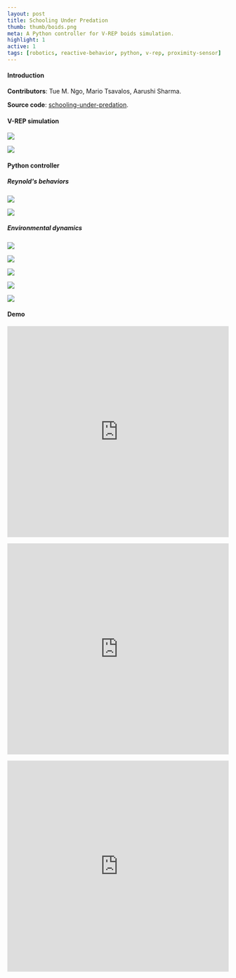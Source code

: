 ```yaml
---
layout: post
title: Schooling Under Predation
thumb: thumb/boids.png
meta: A Python controller for V-REP boids simulation.   
highlight: 1
active: 1
tags: [robotics, reactive-behavior, python, v-rep, proximity-sensor]   
---
```


<h4>Introduction</h4>
<p><strong>Contributors</strong>: Tue M. Ngo, Mario Tsavalos, Aarushi Sharma.</p>
<p><strong>Source code</strong>: <a href="https://github.com/tuengominh/flocking-under-predation">schooling-under-predation</a>.</p>
<p></p>

<h4>V-REP simulation</h4>
<img src="{{site.baseurl}}/assets/img/code/boids/scene-1.png" class="img-fluid w-100"/>
<p></p>
<img src="{{site.baseurl}}/assets/img/code/boids/scene-2.png" class="img-fluid w-100"/>
<p></p>

<h4>Python controller</h4>
<h5>Reynold's behaviors</h5>
<img src="{{site.baseurl}}/assets/img/code/boids/scene-school-1.png" class="img-fluid w-100"/>
<p></p>
<img src="{{site.baseurl}}/assets/img/code/boids/scene-school-2.png" class="img-fluid w-100"/>
<p></p>

<h5>Environmental dynamics</h5>
<img src="{{site.baseurl}}/assets/img/code/boids/scene-forage-1.png" class="img-fluid w-100"/>
<p></p>
<img src="{{site.baseurl}}/assets/img/code/boids/scene-forage-2.png" class="img-fluid w-100"/>
<p></p>
<img src="{{site.baseurl}}/assets/img/code/boids/scene-pred-1.png" class="img-fluid w-100"/>
<p></p>
<img src="{{site.baseurl}}/assets/img/code/boids/scene-pred-2.png" class="img-fluid w-100"/>
<p></p>
<img src="{{site.baseurl}}/assets/img/code/boids/scene-pred-3.png" class="img-fluid w-100"/>
<p></p>

<h4>Demo</h4>
<p></p>
<div class="text-center">
<iframe width="100%" height = "480" src="https://www.youtube.com/embed/y85Nv1qDJ_4" frameborder="0" allow="accelerometer; autoplay; encrypted-media; gyroscope; picture-in-picture" allowfullscreen></iframe>
</div>
<p></p>
<div class="text-center">
<iframe width="100%" height = "480" src="https://www.youtube.com/embed/VG6KSYwlaGw" frameborder="0" allow="accelerometer; autoplay; encrypted-media; gyroscope; picture-in-picture" allowfullscreen></iframe>
</div>
<p></p>
<div class="text-center">
<iframe width="100%" height = "480" src="https://www.youtube.com/embed/Yv4_laPBaNY" frameborder="0" allow="accelerometer; autoplay; encrypted-media; gyroscope; picture-in-picture" allowfullscreen></iframe>
</div>


